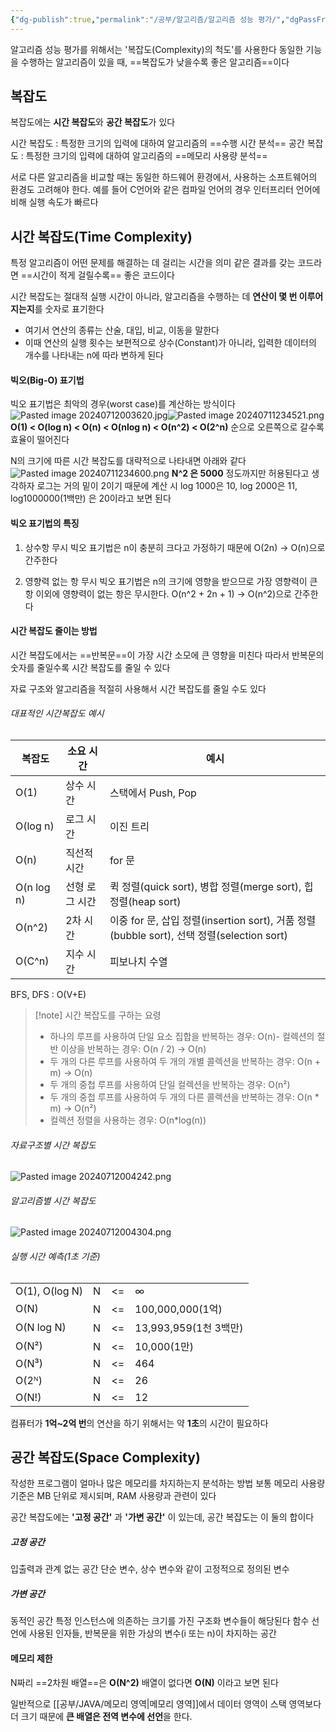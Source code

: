 ```yaml
---
{"dg-publish":true,"permalink":"/공부/알고리즘/알고리즘 성능 평가/","dgPassFrontmatter":true}
---
```


알고리즘 성능 평가를 위해서는 '복잡도(Complexity)의 척도'를 사용한다
동일한 기능을 수행하는 알고리즘이 있을 때, ==복잡도가 낮을수록 좋은 알고리즘==이다

## 복잡도
복잡도에는 **시간 복잡도**와 **공간 복잡도**가 있다

시간 복잡도 : 특정한 크기의 입력에 대하여 알고리즘의 ==수행 시간 분석==
공간 복잡도 : 특정한 크기의 입력에 대하여 알고리즘의 ==메모리 사용량 분석==

서로 다른 알고리즘을 비교할 때는 동일한 하드웨어 환경에서, 사용하는 소프트웨어의 환경도 고려해야 한다.
예를 들어 C언어와 같은 컴파일 언어의 경우 인터프리터 언어에 비해 실행 속도가 빠르다

## 시간 복잡도(Time Complexity)
특정 알고리즘이 어떤 문제를 해결하는 데 걸리는 시간을 의미
같은 결과를 갖는 코드라면 ==시간이 적게 걸릴수록== 좋은 코드이다

시간 복잡도는 절대적 실행 시간이 아니라, 알고리즘을 수행하는 데 **연산이 몇 번 이루어지는지**를 숫자로 표기한다
 - 여기서 연산의 종류는 산술, 대입, 비교, 이동을 말한다
 - 이때 연산의 실행 횟수는 보편적으로 상수(Constant)가 아니라, 입력한 데이터의 개수를 나타내는 n에 따라 변하게 된다

#### 빅오(Big-O) 표기법
빅오 표기법은 최악의 경우(worst case)를 계산하는 방식이다
![Pasted image 20240712003620.jpg](/img/user/%EC%B2%A8%EB%B6%80%ED%8C%8C%EC%9D%BC/Pasted%20image%2020240712003620.jpg)![Pasted image 20240711234521.png](/img/user/%EC%B2%A8%EB%B6%80%ED%8C%8C%EC%9D%BC/Pasted%20image%2020240711234521.png)
**O(1) < O(log n) < O(n) < O(nlog n) < O(n^2) < O(2^n)** 순으로 오른쪽으로 갈수록 효율이 떨어진다

N의 크기에 따른 시간 복잡도를 대략적으로 나타내면 아래와 같다
![Pasted image 20240711234600.png](/img/user/%EC%B2%A8%EB%B6%80%ED%8C%8C%EC%9D%BC/Pasted%20image%2020240711234600.png)
**N^2 은 5000** 정도까지만 허용된다고 생각하자
로그는 거의 밑이 2이기 때문에 계산 시 log 1000은 10, log 2000은 11, log1000000(1백만) 은 20이라고 보면 된다

#### 빅오 표기법의 특징
1. 상수항 무시
   빅오 표기법은 n이 충분히 크다고 가정하기 때문에 O(2n) -> O(n)으로 간주한다
   
2. 영향력 없는 항 무시
   빅오 표기법은 n의 크기에 영향을 받으므로 가장 영향력이 큰 항 이외에 영향력이 없는 항은 무시한다. O(n^2 + 2n + 1) -> O(n^2)으로 간주한다
#### 시간 복잡도 줄이는 방법
시간 복잡도에서는 ==반복문==이 가장 시간 소모에 큰 영향을 미친다
따라서 반복문의 숫자를 줄일수록 시간 복잡도를 줄일 수 있다

자료 구조와 알고리즘을 적절히 사용해서 시간 복잡도를 줄일 수도 있다

###### 대표적인 시간복잡도 예시
| 복잡도        | 소요 시간    | 예시                                                                         |
| ---------- | -------- | -------------------------------------------------------------------------- |
| O(1)       | 상수 시간    | 스택에서 Push, Pop                                                             |
| O(log n)   | 로그 시간    | 이진 트리                                                                      |
| O(n)       | 직선적 시간   | for 문                                                                      |
| O(n log n) | 선형 로그 시간 | 퀵 정렬(quick sort), 병합 정렬(merge sort), 힙 정렬(heap sort)                       |
| O(n^2)     | 2차 시간    | 이중 for 문, 삽입 정렬(insertion sort), 거품 정렬(bubble sort), 선택 정렬(selection sort) |
| O(C^n)     | 지수 시간    | 피보나치 수열                                                                    |
BFS, DFS : O(V+E)

> [!note] 시간 복잡도를 구하는 요령
> - 하나의 루프를 사용하여 단일 요소 집합을 반복하는 경우: O(n)- 컬렉션의 절반 이상을 반복하는 경우: O(n / 2) -> O(n)
> - 두 개의 다른 루프를 사용하여 두 개의 개별 콜렉션을 반복하는 경우: O(n + m) -> O(n)
> - 두 개의 중첩 루프를 사용하여 단일 컬렉션을 반복하는 경우: O(n²)
> - 두 개의 중첩 루프를 사용하여 두 개의 다른 콜렉션을 반복하는 경우: O(n * m) -> O(n²)
> - 컬렉션 정렬을 사용하는 경우: O(n*log(n))

###### 자료구조별 시간 복잡도
![Pasted image 20240712004242.png](/img/user/%EC%B2%A8%EB%B6%80%ED%8C%8C%EC%9D%BC/Pasted%20image%2020240712004242.png)

###### 알고리즘별 시간 복잡도
![Pasted image 20240712004304.png](/img/user/%EC%B2%A8%EB%B6%80%ED%8C%8C%EC%9D%BC/Pasted%20image%2020240712004304.png)

###### 실행 시간 예측(1초 기준)

|                |                               |
| -------------- | ----------------------------- |
| O(1), O(log N) | N    <=    ∞                  |
| O(N)           | N    <=    100,000,000(1억)    |
| O(N log N)     | N    <=    13,993,959(1천 3백만) |
| O(N²)          | N    <=    10,000(1만)         |
| O(N³)          | N    <=    464                |
| O(2ᴺ)          | N    <=    26                 |
| O(N!)          | N    <=    12                 |

컴퓨터가 **1억~2억 번**의 연산을 하기 위해서는 약 **1초**의 시간이 필요하다

## 공간 복잡도(Space Complexity)
작성한 프로그램이 얼마나 많은 메모리를 차지하는지 분석하는 방법
보통 메모리 사용량 기준은 MB 단위로 제시되며, RAM 사용량과 관련이 있다

공간 복잡도에는 **'고정 공간'** 과 **'가변 공간'** 이 있는데, 공간 복잡도는 이 둘의 합이다

##### 고정 공간
입출력과 관계 없는 공간
단순 변수, 상수 변수와 같이 고정적으로 정의된 변수

##### 가변 공간
동적인 공간
특정 인스턴스에 의존하는 크기를 가진 구조화 변수들이 해당된다
함수 선언에 사용된 인자들, 반복문을 위한 가상의 변수(i 또는 n)이 차지하는 공간

#### 메모리 제한
N짜리 ==2차원 배열==은 **O(N^2)**
배열이 없다면 **O(N)** 이라고 보면 된다

일반적으로 [[공부/JAVA/메모리 영역\|메모리 영역]]에서 데이터 영역이 스택 영역보다 더 크기 때문에 **큰 배열은 전역 변수에 선언**을 한다.


